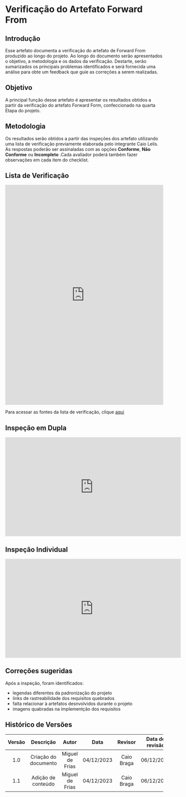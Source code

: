 # **Verificação do Artefato Forward From**

## **Introdução**

Esse artefato documenta a verificação do artefato de Forward From produzido ao longo do projeto. Ao longo do documento serão apresentados o objetivo, a metodologia e os dados da verificação. Destarte, serão sumarizados os principais problemas  identificados e será fornecida uma análise para obte um feedback que guie as correções a serem realizadas.

## **Objetivo**

A principal função desse artefato é apresentar os resultados obtidos a partir da verificação do artefato Forward Form, confeccionado na quarta Etapa do projeto.

## **Metodologia**

Os resultados serão obtidos a partir das inspeções dos artefato utilizando uma lista de verificação previamente elaborada pelo integrante Caio Lelis. As respostas poderão ser assinaladas com as opções **Conforme**, **Não Conforme** ou **Incompleto** .Cada avaliador poderá também fazer observações em cada item do checklist.

## **Lista de Verificação**


<iframe src="https://docs.google.com/spreadsheets/d/e/2PACX-1vRCNyoZrr0ipXKdhcSYsW5_vAExZ4GaZ8mlkLZqjgnF9H0D7TYEyGbbGHYCwbYayjmg6RCvPlHhrsUG/pubhtml?gid=1103927766&single=true"width="100%" height="700" frameborder="0" scrolling="no"></iframe>


Para acessar as fontes da lista de verificação, clique [aqui](https://docs.google.com/document/d/e/2PACX-1vTyUZUtw77vPkA8yL0uji0dCiCu7rNPhE-Oag0EPp_I50hfjsIkhiW5cIKBOpcKFBDebFkdDp4rdtE2/pub)

## **Inspeção em Dupla**

<iframe width="560" height="315" src="https://www.youtube.com/embed/mx5zIIiuvuc" title="YouTube video player" frameborder="0" allow="accelerometer; autoplay; clipboard-write; encrypted-media; gyroscope; picture-in-picture; web-share" allowfullscreen></iframe>


## **Inspeção Individual** 

<iframe width="560" height="315" src="https://www.youtube.com/embed/77pNNl5Qnb0" title="YouTube video player" frameborder="0" allow="accelerometer; autoplay; clipboard-write; encrypted-media; gyroscope; picture-in-picture; web-share" allowfullscreen></iframe>

## **Correções sugeridas**

Após a inspeção, foram identificados:

- legendas diferentes da padronização do projeto
- links de rastreabilidade dos requisitos quebrados
- falta relacionar à artefatos desnvolvidos durante o projeto
- imagens quabradas na implementção dos requisitos




## **Histórico de Versões**

| Versão |          Descrição              |     Autor      |      Data      |   Revisor     |    Data de revisão    |  
|:------:|:-------------------------------:|:--------------:|:--------------:|:-------------:|:---------------------:|
|  1.0   | Criação do documento  |   Miguel de Frias   |   04/12/2023   | Caio Braga | 06/12/2023    |
| 1.1   | Adição de conteúdo  |   Miguel de Frias  |   04/12/2023   | Caio Braga | 06/12/2023    |